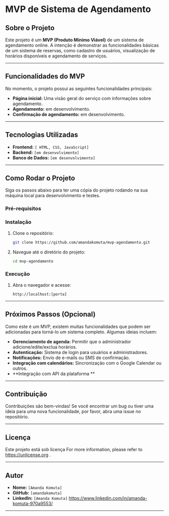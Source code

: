 
# MVP de Sistema de Agendamento

## Sobre o Projeto

Este projeto é um **MVP (Produto Mínimo Viável)** de um sistema de agendamento online. A intenção é demonstrar as funcionalidades básicas de um sistema de reservas, como cadastro de usuários, visualização de horários disponíveis e agendamento de serviços.

-----

## Funcionalidades do MVP

No momento, o projeto possui as seguintes funcionalidades principais:

  * **Página inicial:** Uma visão geral do serviço com informações sobre agendamento.
  * **Agendamento:** em desenvolvimento.
  * **Confirmação de agendamento:**  em desenvolvimento.

-----

## Tecnologias Utilizadas

  * **Frontend:** `[ HTML, CSS, JavaScript]`
  * **Backend:** `[em desenvolvimento]`
  * **Banco de Dados:** `[em desenvolvimento]`

-----

## Como Rodar o Projeto

Siga os passos abaixo para ter uma cópia do projeto rodando na sua máquina local para desenvolvimento e testes.

### Pré-requisitos

### Instalação

1.  Clone o repositório:
    ```bash
    git clone https://github.com/amandakomuta/mvp-agendamento.git
    ```
2.  Navegue até o diretório do projeto:
    ```bash
    cd mvp-agendamento
    ```

### Execução

1. Abra o navegador e acesse:
    ```
    http://localhost:[porta]
    ```

-----

## Próximos Passos (Opcional)

Como este é um MVP, existem muitas funcionalidades que podem ser adicionadas para torná-lo um sistema completo. Algumas ideias incluem:

  * **Gerenciamento de agenda:** Permitir que o administrador adicione/edite/exclua horários.
  * **Autenticação:** Sistema de login para usuários e administradores.
  * **Notificações:** Envio de e-mails ou SMS de confirmação.
  * **Integração com calendários:** Sincronização com o Google Calendar ou outros.
  * **Integração com API da plataforma **

-----

## Contribuição

Contribuições são bem-vindas\! Se você encontrar um bug ou tiver uma ideia para uma nova funcionalidade, por favor, abra uma issue no repositório.

-----

## Licença

Este projeto está sob licença
For more information, please refer to <https://unlicense.org> .

-----

## Autor

  * **Nome:** `[Amanda Komuta]`
  * **GitHub:** `[amandakomuta]`
  * **LinkedIn:** `[Amanda Komuta]` <https://www.linkedin.com/in/amanda-komuta-970a9553/>

-----
